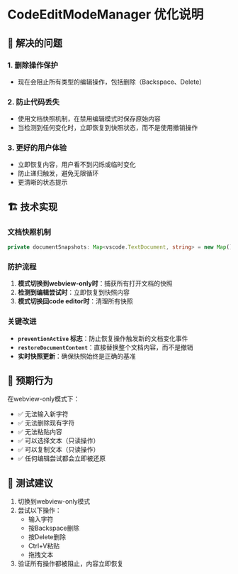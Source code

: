 # CodeEditModeManager 优化说明

## 🔧 解决的问题

### 1. **删除操作保护**
- 现在会阻止所有类型的编辑操作，包括删除（Backspace、Delete）

### 2. **防止代码丢失**
- 使用文档快照机制，在禁用编辑模式时保存原始内容
- 当检测到任何变化时，立即恢复到快照状态，而不是使用撤销操作

### 3. **更好的用户体验**
- 立即恢复内容，用户看不到闪烁或临时变化
- 防止递归触发，避免无限循环
- 更清晰的状态提示

## 🏗️ 技术实现

### 文档快照机制
```typescript
private documentSnapshots: Map<vscode.TextDocument, string> = new Map();
```

### 防护流程
1. **模式切换到webview-only时**：捕获所有打开文档的快照
2. **检测到编辑尝试时**：立即恢复到快照内容
3. **模式切换回code editor时**：清理所有快照

### 关键改进
- **`preventionActive` 标志**：防止恢复操作触发新的文档变化事件
- **`restoreDocumentContent`**：直接替换整个文档内容，而不是撤销
- **实时快照更新**：确保快照始终是正确的基准

## 🎯 预期行为

在webview-only模式下：
- ✅ 无法输入新字符
- ✅ 无法删除现有字符  
- ✅ 无法粘贴内容
- ✅ 可以选择文本（只读操作）
- ✅ 可以复制文本（只读操作）
- ✅ 任何编辑尝试都会立即被还原

## 🧪 测试建议

1. 切换到webview-only模式
2. 尝试以下操作：
   - 输入字符
   - 按Backspace删除
   - 按Delete删除
   - Ctrl+V粘贴
   - 拖拽文本
3. 验证所有操作都被阻止，内容立即恢复
